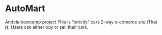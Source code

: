 # AutoMart
Andela bootcamp project
This is "strictly" cars 2-way e-comerce site.tThat is, Users can either buy or sell their cars.  
